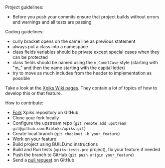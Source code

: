 Project guidelines:

- Before you push your commits ensure that project builds without errors and warnings and all tests are passing

Coding guidelines:

- curly bracket opens on the same line as previous statement
- always put a class into a namespace
- class fields variables should be private except special cases when they can be protected
- class fields should be named using the `m_CamelCase` style (starting with "m_" and then the name starting with the capital letter)
- try to move as much includes from the header to implementation as possible

Take a look at the [Xpiks Wiki pages](https://github.com/Ribtoks/xpiks/wiki). They contain a lot of topics of how to develop this or that feature.

How to contribute:
- [Fork](http://help.github.com/forking/) Xpiks repository on GitHub
- Clone your fork locally
- Configure the upstream repo (`git remote add upstream git@github.com:Ribtoks/xpiks.git`)
- Create local branch (`git checkout -b your_feature`)
- Work on your feature
- Build project using BUILD.md instructions
- Build and Run tests (`xpiks-tests.pro` project), fix your feature if needed
- Push the branch to GitHub (`git push origin your_feature`)
- Send a [pull request](https://help.github.com/articles/using-pull-requests) on GitHub
